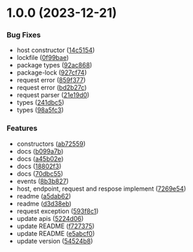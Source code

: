 # 1.0.0 (2023-12-21)


### Bug Fixes

* host constructor ([14c5154](https://github.com/AlexKletn/apiit/commit/14c5154089a008364a6cf748ed2fb184a4d1403f))
* lockfile ([0f99bae](https://github.com/AlexKletn/apiit/commit/0f99bae3761f6131f2e4366ca2d90b5b6abf22b7))
* package types ([92ac868](https://github.com/AlexKletn/apiit/commit/92ac868740a8455ea8e6ff3ab17d6765b158ae17))
* package-lock ([927cf74](https://github.com/AlexKletn/apiit/commit/927cf74291281d23cb1257446dedbcf56e41498f))
* request error ([859f377](https://github.com/AlexKletn/apiit/commit/859f377c98dffd740883965b45b4f7f2a51713a2))
* request error ([bd2b27c](https://github.com/AlexKletn/apiit/commit/bd2b27cb3eea026dceba19258ea8d7f283e78c4a))
* request parser ([21e19d0](https://github.com/AlexKletn/apiit/commit/21e19d01e6e071ed676cf3bd94b526838096a048))
* types ([241dbc5](https://github.com/AlexKletn/apiit/commit/241dbc553fe6a0a8af27f58eaa63daaaf89dec0a))
* types ([98a5fc3](https://github.com/AlexKletn/apiit/commit/98a5fc33222eb4742727745933a3c9a3fafab941))


### Features

* constructors ([ab72559](https://github.com/AlexKletn/apiit/commit/ab72559eeff07003da0e44edef585b4482cf23a3))
* docs ([b099a7b](https://github.com/AlexKletn/apiit/commit/b099a7b3ce8a66c7ebef843f2f33d165403526f2))
* docs ([a45b02e](https://github.com/AlexKletn/apiit/commit/a45b02e80723a9467063680f3f6bee7a8c65f38f))
* docs ([18802f3](https://github.com/AlexKletn/apiit/commit/18802f33911bb2ec685d29119eb8e956b711cbb2))
* docs ([70dbc55](https://github.com/AlexKletn/apiit/commit/70dbc5501a067a608d5f6bdc723ac4f76ecfd7c7))
* events ([8b3b827](https://github.com/AlexKletn/apiit/commit/8b3b82751e1bb4859d7c399a0e108a1ce56b1586))
* host, endpoint, request and respose implement ([7269e54](https://github.com/AlexKletn/apiit/commit/7269e54f93d426fc5da60e21eea9e5d74a0d9f59))
* readme ([a5dab62](https://github.com/AlexKletn/apiit/commit/a5dab62d0fa3bb91662e0a835a69a0c4b43fa577))
* readme ([d3d38eb](https://github.com/AlexKletn/apiit/commit/d3d38eb8a3d988a81541e4ac0ff099d68490687a))
* request exception ([593f8c1](https://github.com/AlexKletn/apiit/commit/593f8c12d537d72b900c4b3018d6b5ab8b5440ad))
* update apis ([5224d06](https://github.com/AlexKletn/apiit/commit/5224d069e0b0fe7d2a44cc0ff473a9d4a0bd148e))
* update README ([f727375](https://github.com/AlexKletn/apiit/commit/f727375a5986a9d515e190187f90dccd37140d3a))
* update README ([e5abcf0](https://github.com/AlexKletn/apiit/commit/e5abcf0ff99084ce44379d9867ba6d9609d1f8de))
* update version ([54524b8](https://github.com/AlexKletn/apiit/commit/54524b88ed983c002097ddfd4f70d3fc9a8b9b32))
